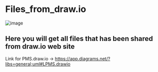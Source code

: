 # Files_from_draw.io

![image](https://user-images.githubusercontent.com/52691060/185892060-9c3d889f-d60d-4307-a3f3-779fe1e84092.png)

## Here you will get all files that has been shared from draw.io web site 
 Link for PMS.draw.io -> https://app.diagrams.net/?libs=general;uml#LPMS.drawio

